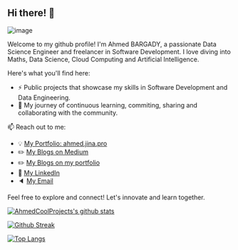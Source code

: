 ## Hi there! 👋

![image](https://github.com/AhmedCoolProjects/AhmedCoolProjects/assets/72823374/4f432132-1cef-4ab7-823d-4bcd3ac8c50a)


Welcome to my github profile! I'm Ahmed BARGADY, a passionate Data Science Engineer and freelancer in Software Development. I love diving into Maths, Data Science, Cloud Computing and Artificial Intelligence.

Here's what you'll find here:
- ⚡ Public projects that showcase my skills in Software Development and Data Engineering.
- 🌱 My journey of continuous learning, commiting, sharing and collaborating with the community.

📫 Reach out to me:
  - 💡 [My Portfolio: ahmed.jina.pro](https://ahmed.jina.pro)
  - ✏️ [My Blogs on Medium](https://medium.com/@bargadyahmed)
  - ✏️ [My Blogs on my portfolio](https://ahmed.jina.pro/blog)
  - 🏢 [My LinkedIn](https://www.linkedin.com/in/ahmed-bargady/)
  - 🔈 [My Email](mailto:ahmed.bargady@outlook.com)

Feel free to explore and connect! Let's innovate and learn together.

[![AhmedCoolProjects's github stats](https://github-readme-stats.vercel.app/api?username=AhmedCoolProjects&count_private=true&show_icons=true&theme=gruvbox&hide_rank=false)](https://github.com/anuraghazra/github-readme-stats)

[![Github Streak](https://github-readme-streak-stats.herokuapp.com/?user=AhmedCoolProjects&theme=dark&background=000000)](https://git.io/streak-stats)

[![Top Langs](https://github-readme-stats.vercel.app/api/top-langs/?username=AhmedCoolProjects&layout=compact&theme=vision-friendly-dark)](https://github.com/anuraghazra/github-readme-stats)

